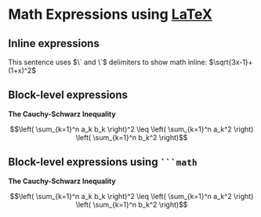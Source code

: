 # Math Expressions using [LaTeX](https://en.wikibooks.org/wiki/LaTeX/Mathematics)

## Inline expressions

This sentence uses $\` and \`$ delimiters to show math inline: $`\sqrt{3x-1}+(1+x)^2`$

## Block-level expressions

**The Cauchy-Schwarz Inequality**

$$\left( \sum_{k=1}^n a_k b_k \right)^2 \leq \left( \sum_{k=1}^n a_k^2 \right) \left( \sum_{k=1}^n b_k^2 \right)$$

## Block-level expressions using <code>```math</code>

**The Cauchy-Schwarz Inequality**

```math
\left( \sum_{k=1}^n a_k b_k \right)^2 \leq \left( \sum_{k=1}^n a_k^2 \right) \left( \sum_{k=1}^n b_k^2 \right)
```

